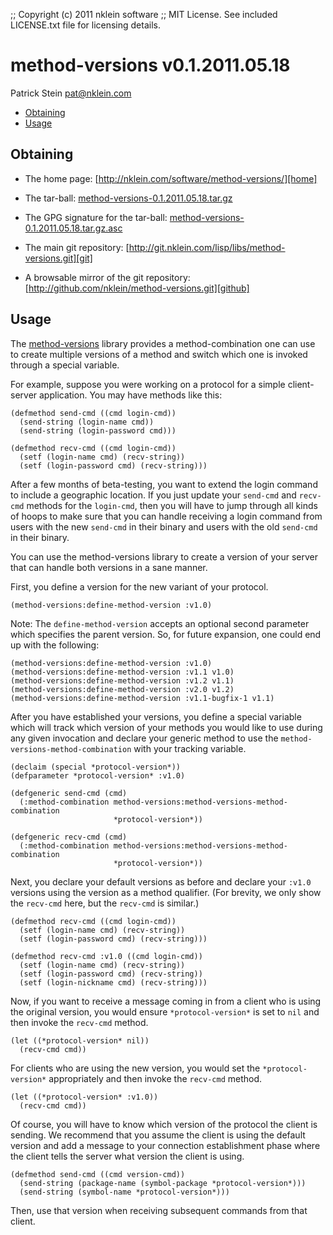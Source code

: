 ;; Copyright (c) 2011 nklein software
;; MIT License. See included LICENSE.txt file for licensing details.

# method-versions v0.1.2011.05.18

Patrick Stein <pat@nklein.com>

* [Obtaining](#obtaining)
* [Usage](#usage)

## <a name="obtaining">Obtaining</a>

* The home page: [http://nklein.com/software/method-versions/][home]
* The tar-ball: [method-versions-0.1.2011.05.18.tar.gz][tarball]
* The GPG signature for the tar-ball: [method-versions-0.1.2011.05.18.tar.gz.asc][sig]
* The main git repository: [http://git.nklein.com/lisp/libs/method-versions.git][git]
* A browsable mirror of the git repository: [http://github.com/nklein/method-versions.git][github]

  [home]:    http://nklein.com/software/method-versions/
  [tarball]: http://nklein.com/wp-content/uploads/2011/05/method-versions-0.1.2011.05.18.tar.gz
  [sig]:     http://nklein.com/wp-content/uploads/2011/05/method-versions-0.1.2011.05.18.tar.gz.sig
  [git]:     http://git.nklein.com/lisp/libs/method-versions.git
  [github]:  http://github.com/nklein/method-versions.git
  
## <a name="usage">Usage</a>

The [method-versions][home]
library provides a method-combination one can use to create multiple
versions of a method and switch which one is invoked through a
special variable.

For example, suppose you were working on a protocol for a simple
client-server application.  You may have methods like this:

    (defmethod send-cmd ((cmd login-cmd))
      (send-string (login-name cmd))
      (send-string (login-password cmd)))
    
    (defmethod recv-cmd ((cmd login-cmd))
      (setf (login-name cmd) (recv-string))
      (setf (login-password cmd) (recv-string)))

After a few months of beta-testing, you want to extend the login
command to include a geographic location.  If you just update your
`send-cmd` and `recv-cmd` methods for the `login-cmd`, then you will
have to jump through all kinds of hoops to make sure that you can
handle receiving a login command from users with the new `send-cmd` in
their binary and users with the old `send-cmd` in their binary.

You can use the method-versions library to create a version of your
server that can handle both versions in a sane manner.

First, you define a version for the new variant of your protocol.

    (method-versions:define-method-version :v1.0)

Note: The `define-method-version` accepts an optional second parameter
which specifies the parent version.  So, for future expansion, one could
end up with the following:

    (method-versions:define-method-version :v1.0)
    (method-versions:define-method-version :v1.1 v1.0)
    (method-versions:define-method-version :v1.2 v1.1)
    (method-versions:define-method-version :v2.0 v1.2)
    (method-versions:define-method-version :v1.1-bugfix-1 v1.1)

After you have established your versions, you define a special
variable which will track which version of your methods you would like
to use during any given invocation and declare your generic method to
use the `method-versions-method-combination` with your tracking
variable.

    (declaim (special *protocol-version*))
    (defparameter *protocol-version* :v1.0)

    (defgeneric send-cmd (cmd)
      (:method-combination method-versions:method-versions-method-combination
                           *protocol-version*))

    (defgeneric recv-cmd (cmd)
      (:method-combination method-versions:method-versions-method-combination
                           *protocol-version*))

Next, you declare your default versions as before and declare your
`:v1.0` versions using the version as a method qualifier.  (For brevity,
we only show the `recv-cmd` here, but the `recv-cmd` is similar.)

    (defmethod recv-cmd ((cmd login-cmd))
      (setf (login-name cmd) (recv-string))
      (setf (login-password cmd) (recv-string)))

    (defmethod recv-cmd :v1.0 ((cmd login-cmd))
      (setf (login-name cmd) (recv-string))
      (setf (login-password cmd) (recv-string))
      (setf (login-nickname cmd) (recv-string)))

Now, if you want to receive a message coming in from a client who is
using the original version, you would ensure `*protocol-version*`
is set to `nil` and then invoke the `recv-cmd` method.

    (let ((*protocol-version* nil))
      (recv-cmd cmd))

For clients who are using the new version, you would set the
`*protocol-version*` appropriately and then invoke the `recv-cmd`
method.

    (let ((*protocol-version* :v1.0))
      (recv-cmd cmd))

Of course, you will have to know which version of the protocol the
client is sending.  We recommend that you assume the client is using
the default version and add a message to your connection establishment
phase where the client tells the server what version the client is
using.

    (defmethod send-cmd ((cmd version-cmd))
      (send-string (package-name (symbol-package *protocol-version*)))
      (send-string (symbol-name *protocol-version*)))

Then, use that version when receiving subsequent commands from that
client.
